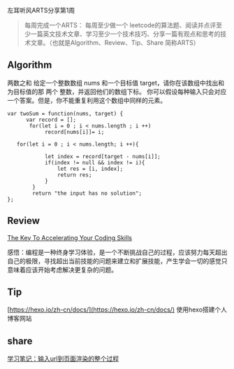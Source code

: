 左耳听风ARTS分享第1周

> 每周完成一个ARTS： 每周至少做一个 leetcode的算法题、阅读并点评至少一篇英文技术文章、学习至少一个技术技巧、分享一篇有观点和思考的技术文章。（也就是Algorithm、Review、Tip、Share 简称ARTS）

## Algorithm
两数之和
给定一个整数数组 nums 和一个目标值 target，请你在该数组中找出和为目标值的那 两个 整数，并返回他们的数组下标。
你可以假设每种输入只会对应一个答案。但是，你不能重复利用这个数组中同样的元素。

    var twoSum = function(nums, target) {
          var record = [];
           for(let i = 0 ; i < nums.length ; i ++)
                record[nums[i]]= i;
    
       for(let i = 0 ; i < nums.length; i ++){
    
                let index = record[target - nums[i]];
                if(index != null && index != i){
                    let res = [i, index];
                    return res;
                }
            }
            return "the input has no solution";
    };

## Review
[The Key To Accelerating Your Coding Skills](http://blog.thefirehoseproject.com/posts/learn-to-code-and-be-self-reliant/)

感悟：编程是一种终身学习体验，是一个不断挑战自己的过程，应该努力每天超出自己的极限，寻找超出当前技能的问题来建立和扩展技能，产生学会一切的感觉只意味着应该开始考虑解决更复杂的问题。

## Tip
[https://hexo.io/zh-cn/docs/](https://hexo.io/zh-cn/docs/)
使用hexo搭建个人博客网站

## share
[学习笔记：输入url到页面渲染的整个过程](https://blog.csdn.net/hyqapple/article/details/88907597)
